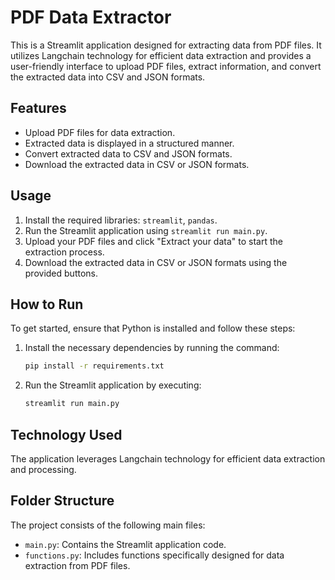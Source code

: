 # PDF Data Extractor

This is a Streamlit application designed for extracting data from PDF files. It utilizes Langchain technology for efficient data extraction and provides a user-friendly interface to upload PDF files, extract information, and convert the extracted data into CSV and JSON formats.

## Features
- Upload PDF files for data extraction.
- Extracted data is displayed in a structured manner.
- Convert extracted data to CSV and JSON formats.
- Download the extracted data in CSV or JSON formats.

## Usage
1. Install the required libraries: `streamlit`, `pandas`.
2. Run the Streamlit application using `streamlit run main.py`.
3. Upload your PDF files and click "Extract your data" to start the extraction process.
4. Download the extracted data in CSV or JSON formats using the provided buttons.
## How to Run
To get started, ensure that Python is installed and follow these steps:

1. Install the necessary dependencies by running the command:
    ```bash
    pip install -r requirements.txt
    ```

2. Run the Streamlit application by executing:
    ```bash
    streamlit run main.py
    ```

## Technology Used
The application leverages Langchain technology for efficient data extraction and processing.

## Folder Structure
The project consists of the following main files:

- `main.py`: Contains the Streamlit application code.
- `functions.py`: Includes functions specifically designed for data extraction from PDF files.

